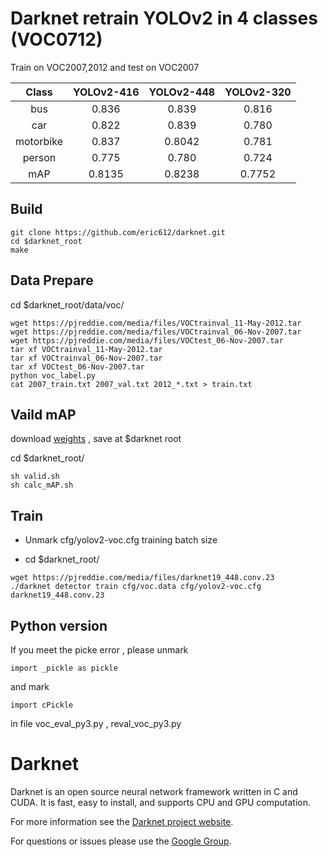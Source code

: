 # Darknet retrain YOLOv2 in 4 classes (VOC0712) 

Train on VOC2007,2012 and test on VOC2007

Class|YOLOv2-416|YOLOv2-448|YOLOv2-320
:---:|:---:|:---:|:---:
bus|0.836|0.839|0.816
car|0.822|0.839|0.780
motorbike|0.837|0.8042|0.781
person|0.775|0.780|0.724
mAP|0.8135|0.8238|0.7752

## Build

```
git clone https://github.com/eric612/darknet.git
cd $darknet_root
make 
```

## Data Prepare

cd $darknet_root/data/voc/

```
wget https://pjreddie.com/media/files/VOCtrainval_11-May-2012.tar
wget https://pjreddie.com/media/files/VOCtrainval_06-Nov-2007.tar
wget https://pjreddie.com/media/files/VOCtest_06-Nov-2007.tar
tar xf VOCtrainval_11-May-2012.tar
tar xf VOCtrainval_06-Nov-2007.tar
tar xf VOCtest_06-Nov-2007.tar 
python voc_label.py
cat 2007_train.txt 2007_val.txt 2012_*.txt > train.txt
```

## Vaild mAP

download [weights](https://drive.google.com/open?id=15aMa8R8FlnQv6Tl2lvQYWSZBo6xK4jWV) , save at $darknet root

cd $darknet_root/
```
sh valid.sh
sh calc_mAP.sh
```
## Train

* Unmark cfg/yolov2-voc.cfg training batch size

* cd $darknet_root/

```
wget https://pjreddie.com/media/files/darknet19_448.conv.23
./darknet detector train cfg/voc.data cfg/yolov2-voc.cfg darknet19_448.conv.23
```
## Python version 

If you meet the picke error , please unmark 
```
import _pickle as pickle
```
and mark
```
import cPickle
```
in file voc_eval_py3.py , reval_voc_py3.py

# Darknet #
Darknet is an open source neural network framework written in C and CUDA. It is fast, easy to install, and supports CPU and GPU computation.

For more information see the [Darknet project website](http://pjreddie.com/darknet).

For questions or issues please use the [Google Group](https://groups.google.com/forum/#!forum/darknet).
